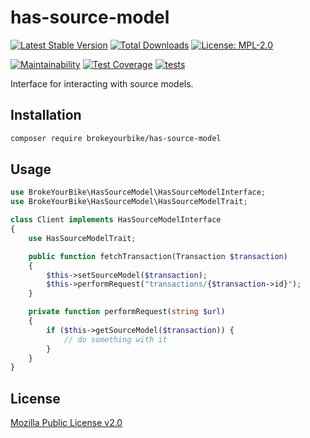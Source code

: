 # has-source-model

[![Latest Stable Version](https://img.shields.io/github/v/release/brokeyourbike/has-source-model-laravel)](https://github.com/brokeyourbike/has-source-model-laravel/releases)
[![Total Downloads](https://poser.pugx.org/brokeyourbike/has-source-model/downloads)](https://packagist.org/packages/brokeyourbike/has-source-model)
[![License: MPL-2.0](https://img.shields.io/badge/license-MPL--2.0-purple.svg)](https://github.com/brokeyourbike/has-source-model-laravel/blob/main/LICENSE)

[![Maintainability](https://api.codeclimate.com/v1/badges/a679ea98492b9bd65987/maintainability)](https://codeclimate.com/github/brokeyourbike/has-source-model-laravel/maintainability)
[![Test Coverage](https://api.codeclimate.com/v1/badges/a679ea98492b9bd65987/test_coverage)](https://codeclimate.com/github/brokeyourbike/has-source-model-laravel/test_coverage)
[![tests](https://github.com/brokeyourbike/has-source-model-laravel/actions/workflows/tests.yml/badge.svg)](https://github.com/brokeyourbike/has-source-model-laravel/actions/workflows/tests.yml)

Interface for interacting with source models.

## Installation

```bash
composer require brokeyourbike/has-source-model
```

## Usage

```php
use BrokeYourBike\HasSourceModel\HasSourceModelInterface;
use BrokeYourBike\HasSourceModel\HasSourceModelTrait;

class Client implements HasSourceModelInterface
{
    use HasSourceModelTrait;

    public function fetchTransaction(Transaction $transaction)
    {
        $this->setSourceModel($transaction);
        $this->performRequest("transactions/{$transaction->id}");
    }

    private function performRequest(string $url)
    {
        if ($this->getSourceModel($transaction)) {
            // do something with it
        }
    }
}
```

## License
[Mozilla Public License v2.0](https://github.com/brokeyourbike/has-source-model-laravel/blob/main/LICENSE)
